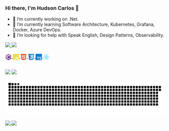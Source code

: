 ### Hi there, I'm Hudson Carlos 👋

- 🔭 I’m currently working on .Net.
- 🌱 I’m currently learning Software Architecture, Kubernetes, Grafana, Docker, Azure DevOps.
- 🤔 I’m looking for help with Speak English, Design Patterns, Observability.

 <div>
  <a href="https://github.com/HudsonCarlos">
  <img height="180em" src="https://github-readme-stats.anuraghazra1.vercel.app/api?username=HudsonCarlos&show_icons=true&theme=dark&include_all_commits=true&count_private=true"/>
  <img height="180em" src="https://github-readme-stats.anuraghazra1.vercel.app/api/top-langs/?username=HudsonCarlos&layout=compact&langs_count=7&theme=dark"/>
</div>
<div style="display: inline_block"><br>
  <code><img align="center" alt="Hudson-Csharp" height="20" src="https://raw.githubusercontent.com/devicons/devicon/master/icons/csharp/csharp-original.svg"></code>
  <code><img align="center" alt="Hudson-Js" height="20" src="https://raw.githubusercontent.com/devicons/devicon/master/icons/javascript/javascript-plain.svg"></code>
  <code><img align="center" alt="Hudson-HTML" height="20" src="https://raw.githubusercontent.com/devicons/devicon/master/icons/html5/html5-original.svg"></code>
  <code><img align="center" alt="Hudson-CSS" height="20" src="https://raw.githubusercontent.com/devicons/devicon/master/icons/css3/css3-original.svg"></code>
  <code><img align="center" height="20" alt="Hudson-TypeScript" src="https://raw.githubusercontent.com/github/explore/80688e429a7d4ef2fca1e82350fe8e3517d3494d/topics/typescript/typescript.png"></code>
  <code><img align="center" alt="Hudson-React" height="20" src="https://raw.githubusercontent.com/devicons/devicon/master/icons/react/react-original.svg"></code>
</div>
 
 ##
 
<div>  
  <a href = "mailto:hudsonscarlos@outlook.com"><img src="https://img.shields.io/badge/Microsoft_Outlook-0078D4?style=for-the-badge&logo=microsoft-outlook&logoColor=white" target="_blank"></a>
  <a href="https://www.linkedin.com/in/hudson-carlos-11b9a282" target="_blank"><img src="https://img.shields.io/badge/-LinkedIn-%230077B5?style=for-the-badge&logo=linkedin&logoColor=white" target="_blank"></a> 
 
  ![Snake animation](https://github.com/HudsonCarlos/HudsonCarlos/blob/output/github-contribution-grid-snake.svg)
 
</div>
 

<a href="https://github.com/anuraghazra/github-readme-stats">
  <!-- Change the `github-readme-stats.anuraghazra1.vercel.app` to `github-readme-stats.vercel.app`  -->
  <img align="center" src="https://github-readme-stats.anuraghazra1.vercel.app/api/pin/?username=anuraghazra&repo=github-readme-stats&theme=material-palenight" />
</a>    
<a href="https://github.com/anuraghazra/anuraghazra.github.io">
  <!-- Change the `github-readme-stats.anuraghazra1.vercel.app` to `github-readme-stats.vercel.app`  -->
  <img align="center" src="https://github-readme-stats.anuraghazra1.vercel.app/api/pin/?username=anuraghazra&repo=anuraghazra.github.io&theme=material-palenight" />
</a>


